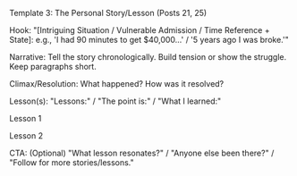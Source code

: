 Template 3: The Personal Story/Lesson (Posts 21, 25)

Hook: "[Intriguing Situation / Vulnerable Admission / Time Reference + State]: e.g., 'I had 90 minutes to get $40,000...' / '5 years ago I was broke.'"

Narrative: Tell the story chronologically. Build tension or show the struggle. Keep paragraphs short.

Climax/Resolution: What happened? How was it resolved?

Lesson(s): "Lessons:" / "The point is:" / "What I learned:"

Lesson 1

Lesson 2

CTA: (Optional) "What lesson resonates?" / "Anyone else been there?" / "Follow for more stories/lessons."
